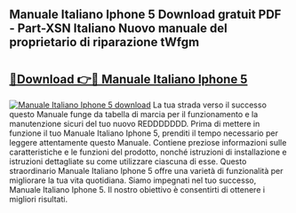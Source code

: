 ## Manuale Italiano Iphone 5 Download gratuit PDF - Part-XSN Italiano Nuovo manuale del proprietario di riparazione tWfgm

# <h2><a href="http://dfcjh0.blite.top/?on=Manuale+Italiano+Iphone+5">🔗Download 👉🔴 Manuale Italiano Iphone 5</a></h2>

[![Manuale Italiano Iphone 5 download](https://i.imgur.com/lujVjoI.png)](http://dfcjh0.blite.top/?on=Manuale+Italiano+Iphone+5)
La tua strada verso il successo questo Manuale funge da tabella di marcia per il funzionamento e la manutenzione sicuri del tuo nuovo REDDDDDDD. Prima di mettere in funzione il tuo Manuale Italiano Iphone 5, prenditi il tempo necessario per leggere attentamente questo Manuale. Contiene preziose informazioni sulle caratteristiche e le funzioni del prodotto, nonché istruzioni di installazione e istruzioni dettagliate su come utilizzare ciascuna di esse. Questo straordinario Manuale Italiano Iphone 5 offre una varietà di funzionalità per migliorare la tua vita quotidiana. Siamo impegnati nel tuo successo, Manuale Italiano Iphone 5. Il nostro obiettivo è consentirti di ottenere i migliori risultati.
